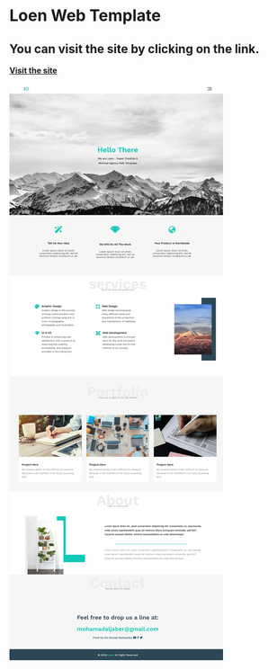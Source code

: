 # Loen Web Template
## You can visit the site by clicking on the link.
**[Visit the site](https://web-template-leon.netlify.app)**
<br>
<br>
![photo Priject](image/photo_Project.jpeg)

